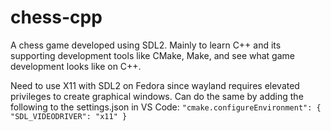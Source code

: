 # chess-cpp
 A chess game developed using SDL2. Mainly to learn C++ and its supporting development tools like CMake, Make, and see what game development looks like on C++.

 Need to use X11 with SDL2 on Fedora since wayland requires elevated privileges to create graphical windows. Can do the same by adding the following to the settings.json in VS Code:
 `
 "cmake.configureEnvironment": {
    "SDL_VIDEODRIVER": "x11"
 }
 `